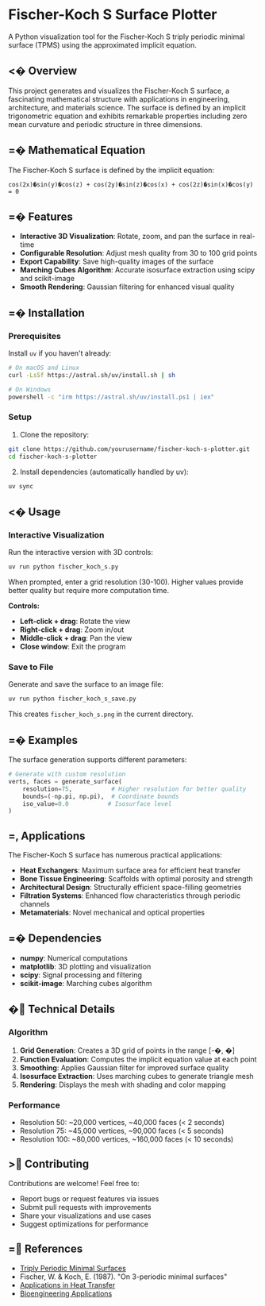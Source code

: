 # Fischer-Koch S Surface Plotter

A Python visualization tool for the Fischer-Koch S triply periodic minimal surface (TPMS) using the approximated implicit equation.

## <� Overview

This project generates and visualizes the Fischer-Koch S surface, a fascinating mathematical structure with applications in engineering, architecture, and materials science. The surface is defined by an implicit trigonometric equation and exhibits remarkable properties including zero mean curvature and periodic structure in three dimensions.

## =� Mathematical Equation

The Fischer-Koch S surface is defined by the implicit equation:

```text
cos(2x)�sin(y)�cos(z) + cos(2y)�sin(z)�cos(x) + cos(2z)�sin(x)�cos(y) = 0
```

## =� Features

- **Interactive 3D Visualization**: Rotate, zoom, and pan the surface in real-time
- **Configurable Resolution**: Adjust mesh quality from 30 to 100 grid points
- **Export Capability**: Save high-quality images of the surface
- **Marching Cubes Algorithm**: Accurate isosurface extraction using scipy and scikit-image
- **Smooth Rendering**: Gaussian filtering for enhanced visual quality

## =� Installation

### Prerequisites

Install `uv` if you haven't already:

```sh
# On macOS and Linux
curl -LsSf https://astral.sh/uv/install.sh | sh

# On Windows
powershell -c "irm https://astral.sh/uv/install.ps1 | iex"
```

### Setup

1. Clone the repository:
```sh
git clone https://github.com/yourusername/fischer-koch-s-plotter.git
cd fischer-koch-s-plotter
```

2. Install dependencies (automatically handled by uv):
```sh
uv sync
```

## <� Usage

### Interactive Visualization

Run the interactive version with 3D controls:

```sh
uv run python fischer_koch_s.py
```

When prompted, enter a grid resolution (30-100). Higher values provide better quality but require more computation time.

**Controls:**

- **Left-click + drag**: Rotate the view
- **Right-click + drag**: Zoom in/out  
- **Middle-click + drag**: Pan the view
- **Close window**: Exit the program

### Save to File

Generate and save the surface to an image file:

```sh
uv run python fischer_koch_s_save.py
```

This creates `fischer_koch_s.png` in the current directory.

## =� Examples

The surface generation supports different parameters:

```python
# Generate with custom resolution
verts, faces = generate_surface(
    resolution=75,           # Higher resolution for better quality
    bounds=(-np.pi, np.pi),  # Coordinate bounds
    iso_value=0.0           # Isosurface level
)
```

## =, Applications

The Fischer-Koch S surface has numerous practical applications:

- **Heat Exchangers**: Maximum surface area for efficient heat transfer
- **Bone Tissue Engineering**: Scaffolds with optimal porosity and strength
- **Architectural Design**: Structurally efficient space-filling geometries
- **Filtration Systems**: Enhanced flow characteristics through periodic channels
- **Metamaterials**: Novel mechanical and optical properties

## =� Dependencies

- **numpy**: Numerical computations
- **matplotlib**: 3D plotting and visualization
- **scipy**: Signal processing and filtering
- **scikit-image**: Marching cubes algorithm

## � Technical Details

### Algorithm

1. **Grid Generation**: Creates a 3D grid of points in the range [-�, �]
2. **Function Evaluation**: Computes the implicit equation value at each point
3. **Smoothing**: Applies Gaussian filter for improved surface quality
4. **Isosurface Extraction**: Uses marching cubes to generate triangle mesh
5. **Rendering**: Displays the mesh with shading and color mapping

### Performance

- Resolution 50: ~20,000 vertices, ~40,000 faces (< 2 seconds)
- Resolution 75: ~45,000 vertices, ~90,000 faces (< 5 seconds)
- Resolution 100: ~80,000 vertices, ~160,000 faces (< 10 seconds)

## > Contributing

Contributions are welcome! Feel free to:

- Report bugs or request features via issues
- Submit pull requests with improvements
- Share your visualizations and use cases
- Suggest optimizations for performance

## = References

- [Triply Periodic Minimal Surfaces](https://en.wikipedia.org/wiki/Triply_periodic_minimal_surface)
- Fischer, W. & Koch, E. (1987). "On 3-periodic minimal surfaces"
- [Applications in Heat Transfer](https://www.mdpi.com/1996-1073/17/3/688)
- [Bioengineering Applications](https://www.frontiersin.org/journals/bioengineering-and-biotechnology/articles/10.3389/fbioe.2024.1410837/full)
